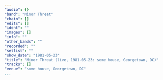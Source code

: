 ```yaml
---
"audio": {}
"band": "Minor Threat"
"chain": []
"edits": []
"ident": ""
"images": []
"info": ""
"other_bands": ""
"recorded": ""
"setlist": ""
"show_date": "1981-05-23"
"title": "Minor Threat (live, 1981-05-23: some house, Georgetown, DC)"
"tracks": []
"venue": "some house, Georgetown, DC"
...
```


